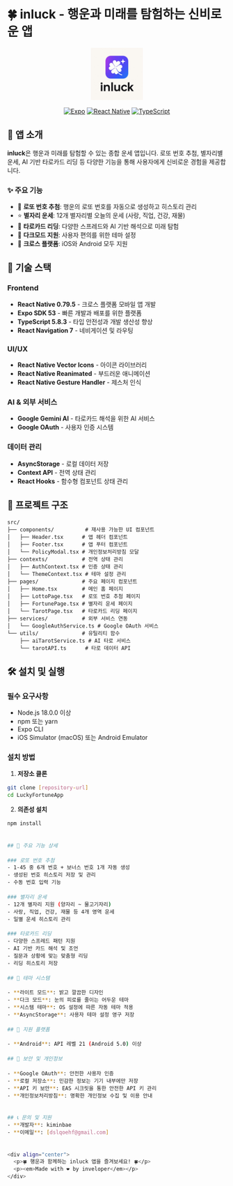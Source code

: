 # 🍀 inluck - 행운과 미래를 탐험하는 신비로운 앱

<div align="center">
  <img src="assets/inluck-logo.jpg" alt="inluck App Icon" width="120" height="120">
  
  [![Expo](https://img.shields.io/badge/Expo-000000?style=for-the-badge&logo=expo&logoColor=white)](https://expo.dev/)
  [![React Native](https://img.shields.io/badge/React_Native-20232A?style=for-the-badge&logo=react&logoColor=61DAFB)](https://reactnative.dev/)
  [![TypeScript](https://img.shields.io/badge/TypeScript-007ACC?style=for-the-badge&logo=typescript&logoColor=white)](https://www.typescriptlang.org/)
</div>

## 📱 앱 소개

**inluck**은 행운과 미래를 탐험할 수 있는 종합 운세 앱입니다. 로또 번호 추첨, 별자리별 운세, AI 기반 타로카드 리딩 등 다양한 기능을 통해 사용자에게 신비로운 경험을 제공합니다.

### ✨ 주요 기능

- 🎯 **로또 번호 추첨**: 행운의 로또 번호를 자동으로 생성하고 히스토리 관리
- ⭐ **별자리 운세**: 12개 별자리별 오늘의 운세 (사랑, 직업, 건강, 재물)
- 🔮 **타로카드 리딩**: 다양한 스프레드와 AI 기반 해석으로 미래 탐험
- 🌙 **다크모드 지원**: 사용자 편의를 위한 테마 설정
- 📱 **크로스 플랫폼**: iOS와 Android 모두 지원

## 🚀 기술 스택

### Frontend
- **React Native 0.79.5** - 크로스 플랫폼 모바일 앱 개발
- **Expo SDK 53** - 빠른 개발과 배포를 위한 플랫폼
- **TypeScript 5.8.3** - 타입 안전성과 개발 생산성 향상
- **React Navigation 7** - 네비게이션 및 라우팅

### UI/UX
- **React Native Vector Icons** - 아이콘 라이브러리
- **React Native Reanimated** - 부드러운 애니메이션
- **React Native Gesture Handler** - 제스처 인식

### AI & 외부 서비스
- **Google Gemini AI** - 타로카드 해석을 위한 AI 서비스
- **Google OAuth** - 사용자 인증 시스템

### 데이터 관리
- **AsyncStorage** - 로컬 데이터 저장
- **Context API** - 전역 상태 관리
- **React Hooks** - 함수형 컴포넌트 상태 관리

## 📁 프로젝트 구조

```
src/
├── components/          # 재사용 가능한 UI 컴포넌트
│   ├── Header.tsx      # 앱 헤더 컴포넌트
│   ├── Footer.tsx      # 앱 푸터 컴포넌트
│   └── PolicyModal.tsx # 개인정보처리방침 모달
├── contexts/           # 전역 상태 관리
│   ├── AuthContext.tsx # 인증 상태 관리
│   └── ThemeContext.tsx # 테마 설정 관리
├── pages/              # 주요 페이지 컴포넌트
│   ├── Home.tsx        # 메인 홈 페이지
│   ├── LottoPage.tsx   # 로또 번호 추첨 페이지
│   ├── FortunePage.tsx # 별자리 운세 페이지
│   └── TarotPage.tsx   # 타로카드 리딩 페이지
├── services/           # 외부 서비스 연동
│   └── GoogleAuthService.ts # Google OAuth 서비스
└── utils/              # 유틸리티 함수
    ├── aiTarotService.ts # AI 타로 서비스
    └── tarotAPI.ts      # 타로 데이터 API
```

## 🛠️ 설치 및 실행

### 필수 요구사항
- Node.js 18.0.0 이상
- npm 또는 yarn
- Expo CLI
- iOS Simulator (macOS) 또는 Android Emulator

### 설치 방법

1. **저장소 클론**
```bash
git clone [repository-url]
cd LuckyFortuneApp
```

2. **의존성 설치**
```bash
npm install

    
## 🎨 주요 기능 상세

### 로또 번호 추첨
- 1-45 중 6개 번호 + 보너스 번호 1개 자동 생성
- 생성된 번호 히스토리 저장 및 관리
- 수동 번호 입력 기능

### 별자리 운세
- 12개 별자리 지원 (양자리 ~ 물고기자리)
- 사랑, 직업, 건강, 재물 등 4개 영역 운세
- 일별 운세 히스토리 관리

### 타로카드 리딩
- 다양한 스프레드 패턴 지원
- AI 기반 카드 해석 및 조언
- 질문과 상황에 맞는 맞춤형 리딩
- 리딩 히스토리 저장

## 🌙 테마 시스템

- **라이트 모드**: 밝고 깔끔한 디자인
- **다크 모드**: 눈의 피로를 줄이는 어두운 테마
- **시스템 테마**: OS 설정에 따른 자동 테마 적용
- **AsyncStorage**: 사용자 테마 설정 영구 저장

## 📱 지원 플랫폼

- **Android**: API 레벨 21 (Android 5.0) 이상

## 🔐 보안 및 개인정보

- **Google OAuth**: 안전한 사용자 인증
- **로컬 저장소**: 민감한 정보는 기기 내부에만 저장
- **API 키 보안**: EAS 시크릿을 통한 안전한 API 키 관리
- **개인정보처리방침**: 명확한 개인정보 수집 및 이용 안내


## 📞 문의 및 지원
- **개발자**: kiminbae
- **이메일**: [dslqoehf@gmail.com]


<div align="center">
  <p>🍀 행운과 함께하는 inluck 앱을 즐겨보세요! 🍀</p>
  <p><em>Made with ❤️ by inveloper</em></p>
</div>
